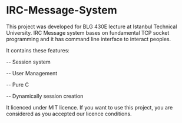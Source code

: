 # IRC-Message-System

This project was developed for BLG 430E lecture at Istanbul Technical University. IRC Message system bases on 
fundamental TCP socket programming and it has command line interface to interact peoples.

It contains these features:

-- Session system 

-- User Management

-- Pure C

-- Dynamically session creation

It licenced under MIT licence. If you want to use this project, you are considered as you accepted our licence conditions.
